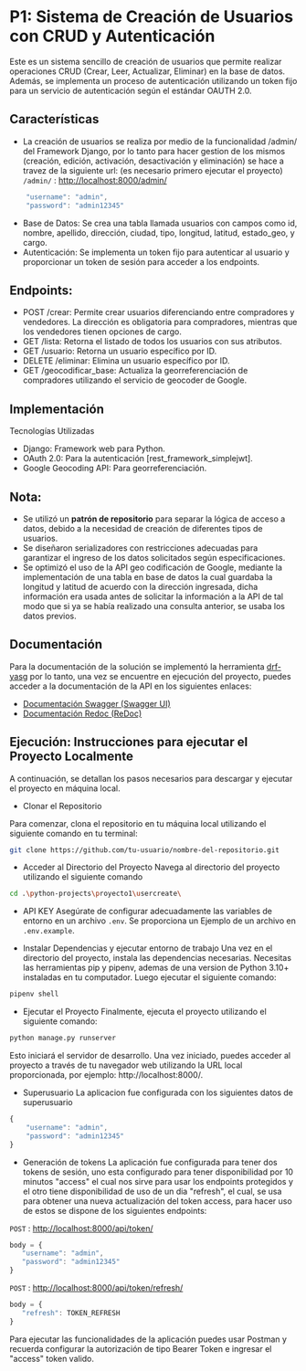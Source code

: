 # P1: Sistema de Creación de Usuarios con CRUD y Autenticación

Este es un sistema sencillo de creación de usuarios que permite realizar operaciones CRUD (Crear, Leer, Actualizar, Eliminar) en la base de datos. Además, se implementa un proceso de autenticación utilizando un token fijo para un servicio de autenticación según el estándar OAUTH 2.0.

## Características
- La creación de usuarios se realiza por medio de la funcionalidad /admin/ del Framework Django, por lo tanto para hacer gestion de los mismos (creación, edición, activación, desactivación y eliminación) se hace a travez de la siguiente url: (es necesario primero ejecutar el proyecto)
   `/admin/` : <http://localhost:8000/admin/>
```javaScript
    "username": "admin",
    "password": "admin12345"
```
  
- Base de Datos: Se crea una tabla llamada usuarios con campos como id, nombre, apellido, dirección, ciudad, tipo, longitud, latitud, estado_geo, y cargo.
- Autenticación: Se implementa un token fijo para autenticar al usuario y proporcionar un token de sesión para acceder a los endpoints.

## Endpoints:

- POST /crear: Permite crear usuarios diferenciando entre compradores y vendedores. La dirección es obligatoria para compradores, mientras que los vendedores tienen opciones de cargo.
- GET /lista: Retorna el listado de todos los usuarios con sus atributos.
- GET /usuario: Retorna un usuario específico por ID.
- DELETE /eliminar: Elimina un usuario específico por ID.
- GET /geocodificar_base: Actualiza la georreferenciación de compradores utilizando el servicio de geocoder de Google.

## Implementación
Tecnologías Utilizadas
- Django: Framework web para Python.
- OAuth 2.0: Para la autenticación [rest_framework_simplejwt].
- Google Geocoding API: Para georreferenciación.

## Nota:
- Se utilizó un **patrón de repositorio** para separar la lógica de acceso a datos, debido a la necesidad de creación de diferentes tipos de usuarios.
- Se diseñaron serializadores con restricciones adecuadas para garantizar el ingreso de los datos solicitados según especificaciones.
- Se optimizó el uso de la API geo codificación de Google, mediante la implementación de una tabla en base de datos la cual guardaba la longitud y latitud de acuerdo con la dirección ingresada, dicha información era usada antes de solicitar la información a la API de tal modo que si ya se había realizado una consulta anterior, se usaba los datos previos. 

## Documentación
Para la documentación de la solución se implementó la herramienta [drf-yasg](https://drf-yasg.readthedocs.io/en/stable/) por lo tanto, una vez se encuentre en ejecución del proyecto, puedes acceder a la documentación de la API en los siguientes enlaces:

- [Documentación Swagger (Swagger UI)](http://localhost:8000/docs/)
- [Documentación Redoc (ReDoc)](http://localhost:8000/redocs/)

## Ejecución: Instrucciones para ejecutar el Proyecto Localmente

A continuación, se detallan los pasos necesarios para descargar y ejecutar el proyecto en máquina local.

- Clonar el Repositorio

Para comenzar, clona el repositorio en tu máquina local utilizando el siguiente comando en tu terminal:

```bash
git clone https://github.com/tu-usuario/nombre-del-repositorio.git
```
- Acceder al Directorio del Proyecto
Navega al directorio del proyecto utilizando el siguiente comando

```bash
cd .\python-projects\proyecto1\usercreate\ 
```

- API KEY
Asegúrate de configurar adecuadamente las variables de entorno en un archivo `.env`. Se proporciona un Ejemplo de un archivo en `.env.example`.

- Instalar Dependencias y ejecutar entorno de trabajo
Una vez en el directorio del proyecto, instala las dependencias necesarias. Necesitas las herramientas pip y pipenv, ademas de una version de Python 3.10+ instaladas en tu computador. Luego ejecutar el siguiente comando:

```bash
pipenv shell 
```

- Ejecutar el Proyecto
Finalmente, ejecuta el proyecto utilizando el siguiente comando:

```bash
python manage.py runserver
```
Esto iniciará el servidor de desarrollo. Una vez iniciado, puedes acceder al proyecto a través de tu navegador web utilizando la URL local proporcionada, por ejemplo: http://localhost:8000/.

- Superusuario
La aplicacion fue configurada con los siguientes datos de superusuario
```javaScript
{
    "username": "admin",
    "password": "admin12345"
}
```
- Generación de tokens
La aplicación fue configurada para tener dos tokens de sesión, uno esta configurado para tener disponibilidad por 10 minutos  "access" el cual nos sirve para usar los endpoints protegidos y el otro tiene disponibilidad de uso de un dia "refresh", el cual, se usa para obtener una nueva actualización del token access, para hacer uso de estos se dispone de los siguientes endpoints:

 `POST` : <http://localhost:8000/api/token/>

 ```javaScript
body = {
    "username": "admin",
    "password": "admin12345"
}
```
 
 `POST` : <http://localhost:8000/api/token/refresh/>
 ```javaScript
body = {
    "refresh": TOKEN_REFRESH
}
```
Para ejecutar las funcionalidades de la aplicación puedes usar Postman y recuerda configurar la autorización de tipo Bearer Token e ingresar el "access" token valido.
